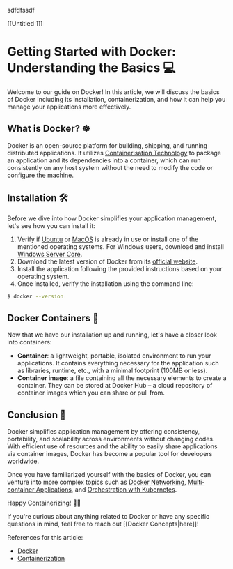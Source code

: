 sdfdfssdf


[[Untitled 1]]
# Getting Started with Docker: Understanding the Basics 💻

Welcome to our guide on Docker! In this article, we will discuss the basics of Docker including its installation, containerization, and how it can help you manage your applications more effectively.

## What is Docker? ☸️

Docker is an open-source platform for building, shipping, and running distributed applications. It utilizes [Containerisation Technology](containerization) to package an application and its dependencies into a container, which can run consistently on any host system without the need to modify the code or configure the machine.

## Installation 🛠️

Before we dive into how Docker simplifies your application management, let's see how you can install it:

1. Verify if [Ubuntu](ubuntu) or [MacOS](macos) is already in use or install one of the mentioned operating systems. For Windows users, download and install [Windows Server Core](windows-server-core).
2. Download the latest version of Docker from its [official website](https://www.docker.com/products/docker-desktop/).
3. Install the application following the provided instructions based on your operating system.
4. Once installed, verify the installation using the command line:

```bash
$ docker --version
```

## Docker Containers 🐳

Now that we have our installation up and running, let's have a closer look into containers:

- **Container**: a lightweight, portable, isolated environment to run your applications. It contains everything necessary for the application such as libraries, runtime, etc., with a minimal footprint (100MB or less).
- **Container image**: a file containing all the necessary elements to create a container. They can be stored at Docker Hub – a cloud repository of container images which you can share or pull from.

## Conclusion 🏁

Docker simplifies application management by offering consistency, portability, and scalability across environments without changing codes. With efficient use of resources and the ability to easily share applications via container images, Docker has become a popular tool for developers worldwide.

Once you have familiarized yourself with the basics of Docker, you can venture into more complex topics such as [Docker Networking](docker-networking), [Multi-container Applications](multi-container-applications), and [Orchestration with Kubernetes](kubernetes-orchestration).

Happy Containerizing! 🐳🚀

If you're curious about anything related to Docker or have any specific questions in mind, feel free to reach out [[Docker Concepts|here]]!

References for this article:
- [Docker](https://docs.docker.com/)
- [Containerization](https://container-solutions.com/concepts/containerization)